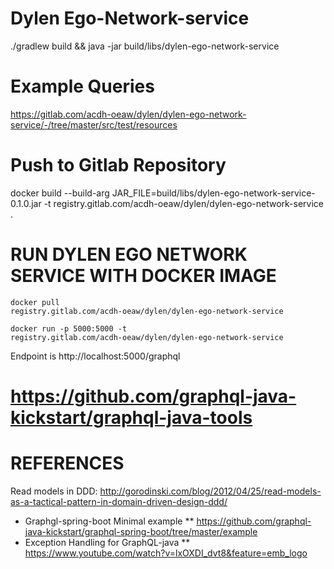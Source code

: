 # Dylen Ego-Network-service

./gradlew build && java -jar build/libs/dylen-ego-network-service

# Example Queries
https://gitlab.com/acdh-oeaw/dylen/dylen-ego-network-service/-/tree/master/src/test/resources

# Push to Gitlab Repository
docker build --build-arg JAR_FILE=build/libs/dylen-ego-network-service-0.1.0.jar -t registry.gitlab.com/acdh-oeaw/dylen/dylen-ego-network-service .

# RUN DYLEN EGO NETWORK SERVICE WITH DOCKER IMAGE
<code>docker pull registry.gitlab.com/acdh-oeaw/dylen/dylen-ego-network-service</code>

<code>docker run -p 5000:5000 -t registry.gitlab.com/acdh-oeaw/dylen/dylen-ego-network-service</code>

Endpoint is http://localhost:5000/graphql


# https://github.com/graphql-java-kickstart/graphql-java-tools

# REFERENCES
Read models in DDD: 
http://gorodinski.com/blog/2012/04/25/read-models-as-a-tactical-pattern-in-domain-driven-design-ddd/
* Graphgl-spring-boot Minimal example
** https://github.com/graphql-java-kickstart/graphql-spring-boot/tree/master/example
* Exception Handling for GraphQL-java
** https://www.youtube.com/watch?v=lxOXDI_dvt8&feature=emb_logo